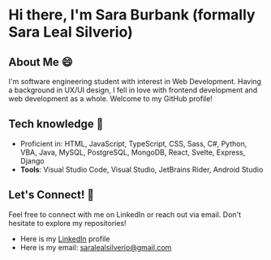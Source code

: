 # Hi there, I'm Sara Burbank (formally Sara Leal Silverio)

## About Me 😄

I'm software engineering student with interest in Web Development. Having a background in UX/UI design, I fell in love with frontend development and web development as a whole.  Welcome to my GitHub profile!

## Tech knowledge 🌱

- Proficient in: HTML, JavaScript, TypeScript, CSS, Sass, C#, Python, VBA, Java, MySQL, PostgreSQL, MongoDB, React, Svelte, Express, Django
- **Tools**: Visual Studio Code, Visual Studio, JetBrains Rider, Android Studio

## Let's Connect! 💬

Feel free to connect with me on LinkedIn or reach out via email. Don't hesitate to explore my repositories!

- Here is my [LinkedIn](https://www.linkedin.com/in/sara-s-burbank/) profile
- Here is my email: saralealsilverio@gmail.com

<!--
**LealSilverio/LealSilverio** is a ✨ _special_ ✨ repository because its `README.md` (this file) appears on your GitHub profile.

Here are some ideas to get you started:

- 🔭 I’m currently working on ...
- 🌱 I’m currently learning ...
- 👯 I’m looking to collaborate on ...
- 🤔 I’m looking for help with ...
- 💬 Ask me about ...
-    How to reach me: ...
- 😄 Pronouns: ...
- ⚡ Fun fact: ...
-->
